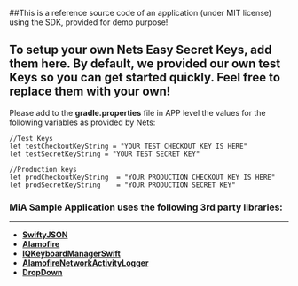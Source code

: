 ##This is a reference source code of an application (under MIT license) using the SDK, provided for demo purpose!

## To setup your own Nets Easy Secret Keys, add them here. By default, we provided our own test Keys so you can get started quickly. Feel free to replace them with your own!

Please add to the **gradle.properties** file in APP level the values for the following variables as provided by Nets: 

```
//Test Keys
let testCheckoutKeyString = "YOUR TEST CHECKOUT KEY IS HERE"
let testSecretKeyString = "YOUR TEST SECRET KEY"

//Production keys
let prodCheckoutKeyString  = "YOUR PRODUCTION CHECKOUT KEY IS HERE"
let prodSecretKeyString    = "YOUR PRODUCTION SECRET KEY"
```

### MiA Sample Application uses the following 3rd party libraries:
---

+ **[SwiftyJSON](https://github.com/SwiftyJSON/SwiftyJSON)**
+ **[Alamofire](https://github.com/Alamofire/Alamofire)**
+ **[IQKeyboardManagerSwift](https://github.com/hackiftekhar/IQKeyboardManager)**
+ **[AlamofireNetworkActivityLogger](https://github.com/konkab/AlamofireNetworkActivityLogger)**
+ **[DropDown](https://github.com/AssistoLab/DropDown)**
